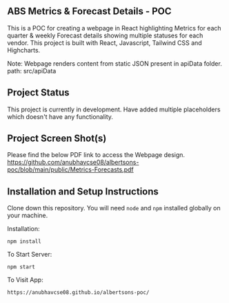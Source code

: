 ## ABS Metrics & Forecast Details - POC

This is a POC for creating a webpage in React highlighting Metrics for each quarter & weekly Forecast details showing multiple statuses for each vendor. This project is built with React, Javascript, Tailwind CSS and Highcharts. 

Note: Webpage renders content from static JSON present in apiData folder.
path: src/apiData

## Project Status

This project is currently in development. Have added multiple placeholders which doesn't have any functionality.

## Project Screen Shot(s)

Please find the below PDF link to access the Webpage design.
https://github.com/anubhavcse08/albertsons-poc/blob/main/public/Metrics-Forecasts.pdf

## Installation and Setup Instructions

Clone down this repository. You will need `node` and `npm` installed globally on your machine.  

Installation:

`npm install`  

To Start Server:

`npm start`  

To Visit App:

`https://anubhavcse08.github.io/albertsons-poc/`  
